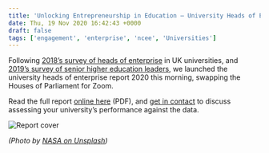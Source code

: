 ```yaml
---
title: 'Unlocking Entrepreneurship in Education – University Heads of Enterprise Report 2020'
date: Thu, 19 Nov 2020 16:42:43 +0000
draft: false
tags: ['engagement', 'enterprise', 'ncee', 'Universities']
---
```


Following [2018’s survey of heads of enterprise](https://jcransom.com/2019/04/09/entrepreneurship-in-uk-education/) in UK universities, and [2019’s survey of senior higher education leaders](https://jcransom.com/2019/10/04/views-on-the-future-of-higher-education-leadership/), we launched the university heads of enterprise report 2020 this morning, swapping the Houses of Parliament for Zoom.

Read the full report [online here](https://ncee.org.uk/wp-content/uploads/2020/11/NCEE-Enterprise-Survey-Report-2020.pdf) (PDF), and [get in contact](mailto:james.ransom@ncee.org.uk) to discuss assessing your university’s performance against the data.

![Report cover](https://ransomjc.files.wordpress.com/2020/11/ncee2020cover.png?w=720)

_(Photo by [NASA on Unsplash](https://unsplash.com/photos/-hI5dX2ObAs))_
